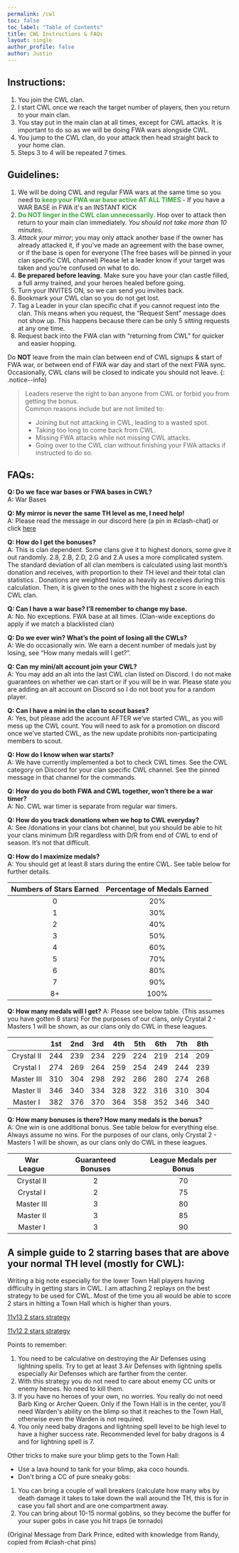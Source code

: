 ```yaml
---
permalink: /cwl
toc: false
toc_label: "Table of Contents"
title: CWL Instructions & FAQs   
layout: single
author_profile: false
author: Justin
---
```


## Instructions:
1. You join the CWL clan.
2. I start CWL once we reach the target number of players, then you return to your main clan.
3. You stay put in the main clan at all times, except for CWL attacks. It is important to do so as we will be doing FWA wars alongside CWL.
4. You jump to the CWL clan, do your attack then head straight back to your home clan.
5. Steps 3 to 4 will be repeated 7 times.

## Guidelines:
1. We will be doing CWL and regular FWA wars at the same time so you need to <span style="color:#3fa63f; font-weight:bold"> keep your FWA war base active AT ALL TIMES </span> - If you have a WAR BASE in FWA it's an INSTANT KICK
2. <span style="color:#3fa63f; font-weight:bold"> Do NOT linger in the CWL clan unnecessarily.</span> Hop over to attack then return to your main clan immediately. *You should not take more than 10 minutes.*
3. *Attack your mirror*; you may only attack another base if the owner has already attacked it, if you've made an agreement with the base owner, or if the base is open for everyone (The free bases will be pinned in your clan specific CWL channel)
Please let a leader know if your target was taken and you’re confused on what to do.
4. **Be prepared before leaving.** Make sure you have your clan castle filled, a full army trained, and your heroes healed before going.
5. Turn your INVITES ON, so we can send you invites back.
6. Bookmark your CWL clan so you do not get lost.
7. Tag a Leader in your clan specific chat if you cannot request into the clan. This means when you request, the “Request Sent” message does not show up. This happens because there can be only 5 sitting requests at any one time.
8. Request back into the FWA clan with “returning from CWL” for quicker and easier hopping.

Do **NOT** leave from the main clan between end of CWL signups & start of FWA war, or between end of FWA war day and start of the next FWA sync. Occasionally, CWL clans will be closed to indicate you should not leave.
{: .notice--info}

> Leaders reserve the right to ban anyone from CWL or forbid you from getting the bonus.<br>
> Common reasons include but are not limited to:<br>
> - Joining but not attacking in CWL, leading to a wasted spot.<br>
> - Taking too long to come back from CWL.<br>
> - Missing FWA attacks while not missing CWL attacks.
> - Going over to the CWL clan without finishing your FWA attacks if instructed to do so.

## FAQs:
**Q: Do we face war bases or FWA bases in CWL?** <br>
A: War Bases

**Q: My mirror is never the same TH level as me, I need help!** <br>
A: Please read the message in our discord here (a pin in #clash-chat) or click [here](https://www.warsnipers.com/cwl.html#a-simple-guide-to-2-starring-bases-that-are-above-your-normal-th-level-mostly-for-cwl)

**Q: How do I get the bonuses?** <br>
A: This is clan dependent. Some clans give it to highest donors, some give it out randomly. 2.8, 2.B, 2.D, 2.G and 2.A uses a more complicated system. The standard deviation of all clan members is calculated using last month’s donation and receives, with proportion to their TH level and their total clan statistics . Donations are weighted twice as heavily as receives during this calculation. Then, it is given to the ones with the highest z score in each CWL clan.

**Q: Can I have a war base? I’ll remember to change my base.** <br>
A: No. No exceptions. FWA base at all times. (Clan-wide exceptions do apply if we match a blacklisted clan)

**Q: Do we ever win? What’s the point of losing all the CWLs?** <br>
A: We do occasionally win. We earn a decent number of medals just by losing, see “How many medals will I get?”.

**Q: Can my mini/alt account join your CWL?** <br>
A: You may add an alt into the last CWL clan listed on Discord. I do not make guarantees on whether we can start or if you will be in war. Please state you are adding an alt account on Discord so I do not boot you for a random player.

**Q: Can I have a mini in the clan to scout bases?** <br>
A: Yes, but please add the account AFTER we’ve started CWL, as you will mess up the CWL count. You will need to ask for a promotion on discord once we’ve started CWL, as the new update prohibits non-participating members to scout.

**Q: How do I know when war starts?** <br>
A: We have currently implemented a bot to check CWL times. See the CWL category on Discord for your clan specific CWL channel. See the pinned message in that channel for the commands.

**Q: How do you do both FWA and CWL together, won’t there be a war timer?** <br>
A: No. CWL war timer is separate from regular war timers.

**Q: How do you track donations when we hop to CWL everyday?** <br>
A: See /donations in your clans bot channel, but you should be able to hit your clans minimum D/R regardless with D/R from end of CWL to end of season. It’s not that difficult.

**Q: How do I maximize medals?** <br>
A: You should get at least 8 stars during the entire CWL. See table below for further details.

| Numbers of Stars Earned | Percentage of Medals Earned |
|:-----------------------:|:---------------------------:|
| 0                       | 20%                         |
| 1                       | 30%                         |
| 2                       | 40%                         |
| 3                       | 50%                         |
| 4                       | 60%                         |
| 5                       | 70%                         |
| 6                       | 80%                         |
| 7                       | 90%                         |
| 8+                      | 100%                        |

**Q: How many medals will I get?**
A: Please see below table. (This assumes you have gotten 8 stars) For the purposes of our clans, only Crystal 2 - Masters 1 will be shown, as our clans only do CWL in these leagues.

|               | 1st | 2nd | 3rd | 4th | 5th | 6th | 7th |  8th |
|:-------------:|:---:|:---:|:---:|:---:|:---:|:---:|:---:|:----:|
|  Crystal II   | 244 | 239 | 234 | 229 | 224 | 219 | 214 | 209  |
|   Crystal I   | 274 | 269 | 264 | 259 | 254 | 249 | 244 | 239  |
|  Master III   | 310 | 304 | 298 | 292 | 286 | 280 | 274 | 268  |
|   Master II   | 346 | 340 | 334 | 328 | 322 | 316 | 310 | 304  |
|   Master I    | 382 | 376 | 370 | 364 | 358 | 352 | 346 | 340  |

**Q: How many bonuses is there? How many medals is the bonus?** <br>
A: One win is one additional bonus. See table below for everything else. Always assume no wins. For the purposes of our clans, only Crystal 2 - Masters 1 will be shown, as our clans only do CWL in these leagues.

| War League  | Guaranteed Bonuses  | League Medals per Bonus |
|:-----------:|:-----------------------------:|:-----------------------:|
| Crystal II  |               2               |            70           |
|  Crystal I  |               2               |            75           |
| Master III  |               3               |            80           |
|  Master II  |               3               |            85           |
|  Master I   |               3               |            90           |


## A simple guide to 2 starring bases that are above your normal TH level (mostly for CWL):

Writing a big note especially for the lower Town Hall players having difficulty in getting stars in CWL. I am attaching 2 replays on the best strategy to be used for CWL. Most of the time you all would be able to score 2 stars in hitting a Town Hall which is higher than yours.

[11v13 2 stars strategy](https://drive.google.com/file/d/1qAEFuLu-TILUOVQBExVzIpP9ET20C7sU/view?usp=drivesdk)

[11v12 2 stars strategy](https://drive.google.com/file/d/1q8B0AJ6pAONZVWfDyMFstSI36cWvZdLX/view?usp=drivesdK)

Points to remember:
1. You need to be calculative on destroying the Air Defenses using lightning spells. Try to get at least 3 Air Defenses with lightning spells especially Air Defenses which are farther from the center.
2. With this strategy you do not need to care about enemy CC units or enemy heroes. No need to kill them.
3. If you have no heroes of your own, no worries. You really do not need Barb King or Archer Queen. Only if the Town Hall is in the center, you'll need Warden's ability on the blimp so that it reaches to the Town Hall, otherwise even the Warden is not required.
4. You only need baby dragons and lightning spell level to be high level to have a higher success rate. Recommended level for baby dragons is 4 and for lightning spell is 7.

Other tricks to make sure your blimp gets to the Town Hall:
- Use a lava hound to tank for your blimp, aka coco hounds.
- Don't bring a CC of pure sneaky gobs:
1. You can bring a couple of wall breakers (calculate how many wbs by death damage it takes to take down the wall around the TH, this is for in case you fall short and are one compartment away.
2. You can bring about 10-15 normal goblins, so they become the buffer for your super gobs in case you hit traps (ie tornado)

(Original Message from Dark Prince, edited with knowledge from Randy, copied from #clash-chat pins)
